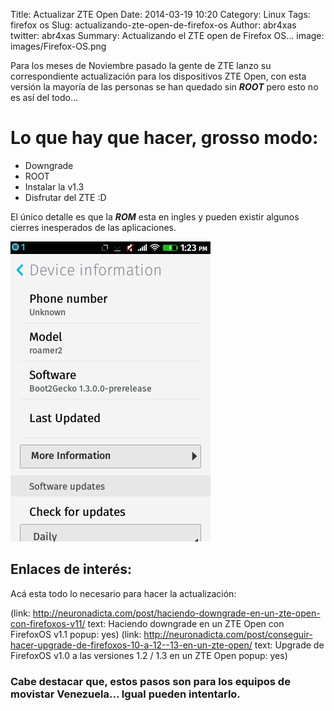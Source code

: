 Title: Actualizar ZTE Open
Date: 2014-03-19 10:20
Category: Linux
Tags: firefox os
Slug: actualizando-zte-open-de-firefox-os
Author: abr4xas
twitter: abr4xas
Summary: Actualizando el ZTE open de Firefox OS...
image: images/Firefox-OS.png


Para los meses de Noviembre pasado la gente de ZTE lanzo su correspondiente actualización para los dispositivos ZTE Open, con esta versión la mayoría de las personas se han quedado sin ***ROOT*** pero esto no es así del todo...

# Lo que hay que hacer, grosso modo:

 * Downgrade
 * ROOT
 * Instalar la v1.3
 * Disfrutar del ZTE :D

El único detalle es que la ***ROM*** esta en ingles y pueden existir algunos cierres inesperados de las aplicaciones.


![Alt Text](https://raw.githubusercontent.com/abr4xas/post/master/images/2014-03-18-13-23-30.png)

## Enlaces de interés:
Acá esta todo lo necesario para hacer la actualización: 

(link: http://neuronadicta.com/post/haciendo-downgrade-en-un-zte-open-con-firefoxos-v11/ text: Haciendo downgrade en un ZTE Open con FirefoxOS v1.1 popup: yes)
(link: http://neuronadicta.com/post/conseguir-hacer-upgrade-de-firefoxos-10-a-12--13-en-un-zte-open/ text: Upgrade de FirefoxOS v1.0 a las versiones 1.2 / 1.3 en un ZTE Open popup: yes)

### Cabe destacar que, estos pasos son para los equipos de movistar Venezuela... Igual pueden intentarlo.
